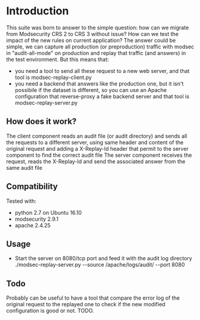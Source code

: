 # Introduction

This suite was born to answer to the simple question: how can we migrate from Modsecurity CRS 2 to CRS 3 without issue? How can we test the impact of the new rules on current application? The answer could be simple, we can capture all production (or preproduction) traffic with modsec in "audit-all-mode" on production and replay that traffic (and answers) in the test environment. But this means that:

- you need a tool to send all these request to a new web server, and that tool is modsec-replay-client.py
- you need a backend that answers like the production one, but it isn't possibile if the dataset is different, so you can use an Apache configuration that reverse-proxy a fake backend server and that tool is modsec-replay-server.py

## How does it work?

The client component reads an audit file (or audit directory) and sends all the requests to a different server, using same header and content of the original request and adding a X-Replay-Id header that permit to the server component to find the correct audit file
The server component receives the request, reads the X-Replay-Id and send the associated answer from the same audit file

## Compatibility

Tested with:

- python 2.7 on Ubuntu 16.10
- modsecurity 2.9.1
- apache 2.4.25

## Usage

- Start the server on 8080/tcp port and feed it with the audit log directory
     ./modsec-replay-server.py --source /apache/logs/audit/ --port 8080


## Todo
Probably can be useful to have a tool that compare the error log of the original request to the replayed one to check if the new modified configuration is good or not. TODO.